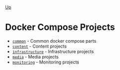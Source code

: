 [Up](../README.md)

# Docker Compose Projects

- [`common`](./common/README.md) - Common docker compose parts
- [`content`](./content/README.md) - Content projects
- [`infrastructure`](./infrastructure/README.md) - Infrastructure projects
- [`media`](./media/README.md) - Media projects
- [`monitoring`](./monitoring/README.md) - Monitoring projects
